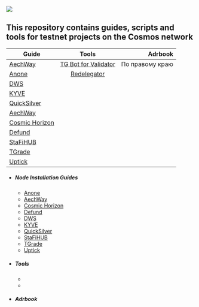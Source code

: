 ![](https://github.com/nodersteam/picture/blob/main/og-image.jpg?raw=true)

This repository contains guides, scripts and tools for testnet projects on the Cosmos network
---------------------------------------------------------------------------------------------
| Guide | Tools | Adrbook |
|----------------|:---------:|----------------:|
| [AechWay](https://www.notion.so/ARCHWAY-66c37151a6834914acb84f2f2050ee4f) |[TG Bot for Validator](https://github.com/nodersteam/cosmostestnet/tree/main/anone-testnet-1) | По правому краю |
| [Anone]()|[Redelegator](https://www.notion.so/Cosmos-b6ba87716e9a44858e1ffb2f9de89a00)
| [DWS](https://www.notion.so/DWS-69c6f0062e234344a8376a5d2db995a7)  |
| [KYVE](https://www.notion.so/KYVE-Korelia-31605f02a1ee471cb708cee329383619)|
| [QuickSilver]()|
| [AechWay](https://www.notion.so/ARCHWAY-66c37151a6834914acb84f2f2050ee4f)|
| [Cosmic Horizon](https://www.notion.so/COSMIC-HORIZON-b766f59717ca414da307fd36f182ec52) |
| [Defund](https://www.notion.so/DeFund-13686b0a1c9847baa38484f95b43cf3f)  |
| [StaFiHUB](https://www.notion.so/StaFi-Protocol-647f3da1508d43129fc191cff231f18e)   |
| [TGrade](https://www.notion.so/TGRADE-692f65a5025c427aaf6bd5220a32d7f4)|
| [Uptick]()  |
    
     


- #####  Node Installation Guides
    + [Anone]()
    + [AechWay](https://www.notion.so/ARCHWAY-66c37151a6834914acb84f2f2050ee4f)
    + [Cosmic Horizon](https://www.notion.so/COSMIC-HORIZON-b766f59717ca414da307fd36f182ec52)
    + [Defund](https://www.notion.so/DeFund-13686b0a1c9847baa38484f95b43cf3f)
    + [DWS](https://www.notion.so/DWS-69c6f0062e234344a8376a5d2db995a7)
    + [KYVE](https://www.notion.so/KYVE-Korelia-31605f02a1ee471cb708cee329383619)
    + [QuickSilver]()
    + [StaFiHUB](https://www.notion.so/StaFi-Protocol-647f3da1508d43129fc191cff231f18e)
    + [TGrade](https://www.notion.so/TGRADE-692f65a5025c427aaf6bd5220a32d7f4)
    + [Uptick]()
- ##### Tools
    + 
    + 

- ##### Adrbook
